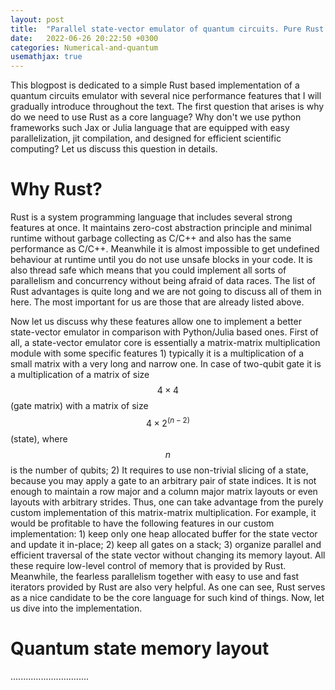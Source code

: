 ```yaml
---
layout: post
title:  "Parallel state-vector emulator of quantum circuits. Pure Rust implementation."
date:   2022-06-26 20:22:50 +0300
categories: Numerical-and-quantum
usemathjax: true
---
```

This blogpost is dedicated to a simple Rust based implementation of a quantum circuits emulator with several nice performance features that I will gradually introduce throughout the text. The first question that arises is why do we need to use Rust as a core language? Why don't we use python frameworks such Jax or Julia language that are equipped with easy parallelization, jit compilation, and designed for efficient scientific computing? Let us discuss this question in details.

Why Rust?
=========

Rust is a system programming language that includes several strong features at once. It maintains zero-cost abstraction principle and minimal runtime without garbage collecting as C/C++ and also has the same performance as C/C++. Meanwhile it is almost impossible to get undefined behaviour at runtime until you do not use unsafe blocks in your code. It is also thread safe which means that you could implement all sorts of parallelism and concurrency without being afraid of data races. The list of Rust advantages is quite long and we are not going to discuss all of them in here. The most important for us are those that are already listed above.

Now let us discuss why these features allow one to implement a better state-vector emulator in comparison with Python/Julia based ones. First of all, a state-vector emulator core is essentially a matrix-matrix multiplication module with some specific features 1) typically it is a multiplication of a small matrix with a very long and narrow one. In case of two-qubit gate it is  a multiplication of a matrix of size $$4 \times 4$$ (gate matrix) with a matrix of size $$4\times 2^{(n-2)}$$ (state), where $$n$$ is the number of qubits; 2) It requires to use non-trivial slicing of a state, because you may apply a gate to an arbitrary pair of state indices. It is not enough to maintain a row major and a column major matrix layouts or even layouts with arbitrary strides. Thus, one can take advantage from the purely custom implementation of this matrix-matrix multiplication. For example, it would be profitable to have the following features in our custom implementation: 1) keep only one heap allocated buffer for the state vector and update it in-place; 2) keep all gates on a stack; 3) organize parallel and efficient traversal of the state vector without changing its memory layout. All these require low-level control of memory that is provided by Rust. Meanwhile, the fearless parallelism together with easy to use and fast iterators provided by Rust are also very helpful. As one can see, Rust serves as a nice candidate to be the core language for such kind of things. Now, let us dive into the implementation.

Quantum state memory layout
===========================

...............................